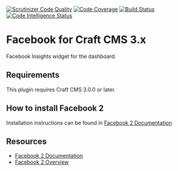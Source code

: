 [![Scrutinizer Code Quality](https://scrutinizer-ci.com/g/dukt/facebook/badges/quality-score.png?b=master)](https://scrutinizer-ci.com/g/dukt/facebook/?branch=master) [![Code Coverage](https://scrutinizer-ci.com/g/dukt/facebook/badges/coverage.png?b=master)](https://scrutinizer-ci.com/g/dukt/facebook/?branch=master) [![Build Status](https://scrutinizer-ci.com/g/dukt/facebook/badges/build.png?b=master)](https://scrutinizer-ci.com/g/dukt/facebook/build-status/master) [![Code Intelligence Status](https://scrutinizer-ci.com/g/dukt/facebook/badges/code-intelligence.svg?b=master)](https://scrutinizer-ci.com/code-intelligence)

# Facebook for Craft CMS 3.x

Facebook Insights widget for the dashboard.

## Requirements

This plugin requires Craft CMS 3.0.0 or later.

## How to install Facebook 2

Installation instructions can be found in [Facebook 2 Documentation](https://dukt.net/docs/facebook/v2)

## Resources

- [Facebook 2 Documentation](https://dukt.net/docs/facebook/v2)
- [Facebook 2 Overview](https://dukt.net/facebook)